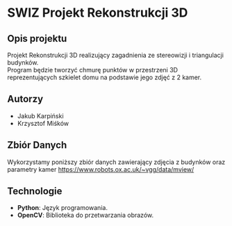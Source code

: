 # SWIZ Projekt Rekonstrukcji 3D

## Opis projektu

Projekt Rekonstrukcji 3D realizujący zagadnienia ze stereowizji i triangulacji budynków.  
Program będzie tworzyć chmurę punktów w przestrzeni 3D reprezentujących szkielet domu na podstawie jego zdjęć z 2 kamer.

## Autorzy
- Jakub Karpiński 
- Krzysztof Miśków 

## Zbiór Danych
Wykorzystamy poniższy zbiór danych zawierający zdjęcia z budynków oraz parametry kamer
https://www.robots.ox.ac.uk/~vgg/data/mview/

## Technologie

- **Python**: Język programowania.
- **OpenCV**: Biblioteka do przetwarzania obrazów.
